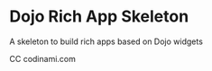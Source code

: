 Dojo Rich App Skeleton
==================

A skeleton to build rich apps based on Dojo widgets


CC codinami.com